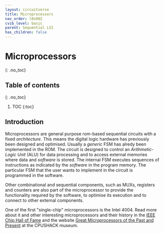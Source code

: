 ```yaml
---
layout: circuitverse
title: Microprocessors
nav_order: l0s002
cvib_level: basic
parent: Sequential LSI
has_children: false
---
```



# Microprocessors
{: .no_toc}


## Table of contents
{: .no_toc}

1. TOC
{:toc}


## Introduction

Microprocessors are general purpose rom-based sequential circuits with a fixed *architecture*. This means the digital logic hardware has previously been designed and optimised. Usually a *generic* FSM has alredy been implemented in the ROM. The circuit is designed to control an *Arithmetic-Logic Unit* (ALU) for data processing and to access external memories where data and *software* is stored. The internal FSM executes sequences of instructions as indicated by the *software* in the program memory. The particular FSM that the user wants to implement in the circuit is programmed in the software.

Other combinational and sequential components, such as MUXs, registers and counters are also part of the microprocessor to provide the functionality required by the software, to optimise its execution and to connect to other external components.

One of the first "single-chip" microprocessors is the Intel 4004. Read more about it and other interesting microprocessors and their history in the [IEEE Chip Hall of Fame](https://spectrum.ieee.org/static/chip-hall-of-fame) and the website [Great Microprocessors of the Past and Present](http://www.cpushack.com/CPU/cpu.html) at the CPUSHACK museum.

